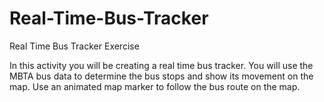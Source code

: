 # Real-Time-Bus-Tracker
Real Time Bus Tracker Exercise

In this activity you will be creating a real time bus tracker. You will use the MBTA bus data to determine the bus stops and show its movement on the map. Use an animated map marker to follow the bus route on the map.
